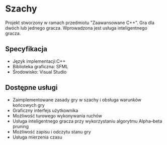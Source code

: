 # Szachy
Projekt stworzony w ramach przedmiotu "Zaawansowane C++". Gra dla dwóch lub jednego gracza. Wprowadzona jest usługa
inteligentnego gracza.

## Specyfikacja

* Język implementacji:C++
* Biblioteka graficzna: SFML
* Środowisko: Visual Studio 

## Dostępne usługi

* Zaimplementowane zasady gry w szachy i obsługa warunków końcowych gry
* Graficzny interfejs użytkownika
* Możliwość turowego wykonywania ruchów
* Usługa inteligentnego gracza przy wykorzystaniu algorytmu Alpha–beta pruning
* Możliwość zapisu i odczytu stanu gry
* Usługa mierzenia czasu



 
